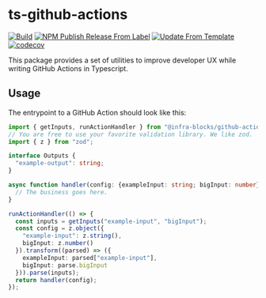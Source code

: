 # ts-github-actions
[![Build](https://github.com/infrastructure-blocks/ts-github-actions/actions/workflows/build.yml/badge.svg)](https://github.com/infrastructure-blocks/ts-github-actions/actions/workflows/build.yml)
[![NPM Publish Release From Label](https://github.com/infrastructure-blocks/ts-github-actions/actions/workflows/npm-publish-release-from-label.yml/badge.svg)](https://github.com/infrastructure-blocks/ts-github-actions/actions/workflows/npm-publish-release-from-label.yml)
[![Update From Template](https://github.com/infrastructure-blocks/ts-github-actions/actions/workflows/update-from-template.yml/badge.svg)](https://github.com/infrastructure-blocks/ts-github-actions/actions/workflows/update-from-template.yml)
[![codecov](https://codecov.io/gh/infrastructure-blocks/ts-github-actions/graph/badge.svg?token=EATDOV78XS)](https://codecov.io/gh/infrastructure-blocks/ts-github-actions)

This package provides a set of utilities to improve developer UX while writing GitHub Actions in Typescript.

## Usage

The entrypoint to a GitHub Action should look like this:

```typescript
import { getInputs, runActionHandler } from "@infra-blocks/github-actions";
// You are free to use your favorite validation library. We like zod.
import { z } from "zod";

interface Outputs {
  "example-output": string;
}

async function handler(config: {exampleInput: string; bigInput: number}): Promise<Outputs> {
  // The business goes here.
}

runActionHandler(() => {
  const inputs = getInputs("example-input", "bigInput");
  const config = z.object({
    "example-input": z.string(),
    bigInput: z.number()
  }).transform((parsed) => ({
    exampleInput: parsed["example-input"],
    bigInput: parse.bigInput
  })).parse(inputs);
  return handler(config);
});
```
